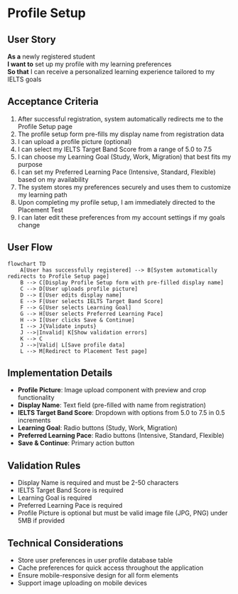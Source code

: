 # Profile Setup

## User Story

**As a** newly registered student  
**I want to** set up my profile with my learning preferences  
**So that** I can receive a personalized learning experience tailored to my IELTS goals

## Acceptance Criteria

1. After successful registration, system automatically redirects me to the Profile Setup page
2. The profile setup form pre-fills my display name from registration data
3. I can upload a profile picture (optional)
4. I can select my IELTS Target Band Score from a range of 5.0 to 7.5
5. I can choose my Learning Goal (Study, Work, Migration) that best fits my purpose
6. I can set my Preferred Learning Pace (Intensive, Standard, Flexible) based on my availability
7. The system stores my preferences securely and uses them to customize my learning path
8. Upon completing my profile setup, I am immediately directed to the Placement Test
9. I can later edit these preferences from my account settings if my goals change

## User Flow

```mermaid
flowchart TD
    A[User has successfully registered] --> B[System automatically redirects to Profile Setup page]
    B --> C[Display Profile Setup form with pre-filled display name]
    C --> D[User uploads profile picture]
    D --> E[User edits display name]
    E --> F[User selects IELTS Target Band Score]
    F --> G[User selects Learning Goal]
    G --> H[User selects Preferred Learning Pace]
    H --> I[User clicks Save & Continue]
    I --> J{Validate inputs}
    J -->|Invalid| K[Show validation errors]
    K --> C
    J -->|Valid| L[Save profile data]
    L --> M[Redirect to Placement Test page]
```

## Implementation Details

- **Profile Picture**: Image upload component with preview and crop functionality
- **Display Name**: Text field (pre-filled with name from registration)
- **IELTS Target Band Score**: Dropdown with options from 5.0 to 7.5 in 0.5 increments
- **Learning Goal**: Radio buttons (Study, Work, Migration)
- **Preferred Learning Pace**: Radio buttons (Intensive, Standard, Flexible)
- **Save & Continue**: Primary action button

## Validation Rules

- Display Name is required and must be 2-50 characters
- IELTS Target Band Score is required
- Learning Goal is required
- Preferred Learning Pace is required
- Profile Picture is optional but must be valid image file (JPG, PNG) under 5MB if provided

## Technical Considerations

- Store user preferences in user profile database table
- Cache preferences for quick access throughout the application
- Ensure mobile-responsive design for all form elements
- Support image uploading on mobile devices
